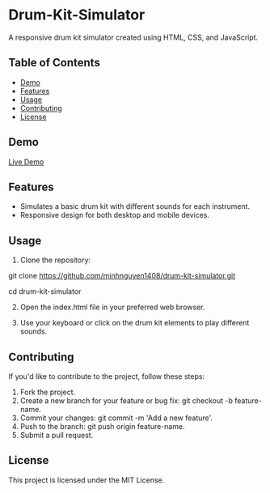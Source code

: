# Drum-Kit-Simulator

A responsive drum kit simulator created using HTML, CSS, and JavaScript.

## Table of Contents

- [Demo](#demo)
- [Features](#features)
- [Usage](#usage)
- [Contributing](#contributing)
- [License](#license)

## Demo

[Live Demo](drum-kit-simulator.vercel.app)

## Features

- Simulates a basic drum kit with different sounds for each instrument.
- Responsive design for both desktop and mobile devices.

## Usage

1. Clone the repository:

git clone https://github.com/minhnguyen1408/drum-kit-simulator.git

cd drum-kit-simulator

2. Open the index.html file in your preferred web browser.

3. Use your keyboard or click on the drum kit elements to play different sounds.

## Contributing
If you'd like to contribute to the project, follow these steps:

1. Fork the project.
2. Create a new branch for your feature or bug fix: git checkout -b feature-name.
3. Commit your changes: git commit -m 'Add a new feature'.
4. Push to the branch: git push origin feature-name.
5. Submit a pull request.

## License

This project is licensed under the MIT License.
